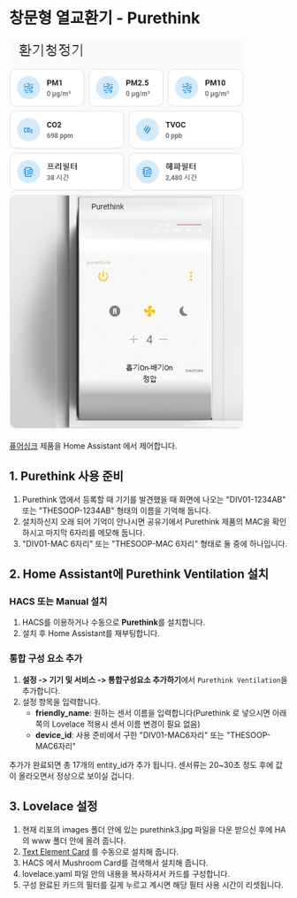 # 창문형 열교환기 - Purethink

![Tmap Address Logo](images/logo.png)

[퓨어싱크](https://purethink.co.kr/) 제품을 Home Assistant 에서 제어합니다.

## 1. Purethink 사용 준비

1. Purethink 앱에서 등록할 때 기기를 발견했을 때 화면에 나오는 "DIV01-1234AB" 또는 "THESOOP-1234AB" 형태의 이름을 기억해 둡니다.
2. 설치하신지 오래 되어 기억이 안나시면 공유기에서 Purethink 제품의 MAC을 확인하시고 마지막 6자리를 메모해 둡니다.
3. "DIV01-MAC 6자리" 또는 "THESOOP-MAC 6자리" 형태로 둘 중에 하나입니다.

## 2. Home Assistant에 Purethink Ventilation 설치

### HACS 또는 Manual 설치

1. HACS를 이용하거나 수동으로 **Purethink**를 설치합니다.
2. 설치 후 Home Assistant를 재부팅합니다.

### 통합 구성 요소 추가

1. **설정 -> 기기 및 서비스 -> 통합구성요소 추가하기**에서 `Purethink Ventilation`을 추가합니다.
2. 설정 항목을 입력합니다.
   - **friendly_name**: 원하는 센서 이름을 입력합니다(Purethink 로 넣으시면 아래쪽의 Lovelace 적용시 센서 이름 변경이 필요 없음)
   - **device_id**: 사용 준비에서 구한 "DIV01-MAC6자리" 또는 "THESOOP-MAC6자리"

추가가 완료되면 총 17개의 entity_id가 추가 됩니다.
센서류는 20~30초 정도 후에 값이 올라오면서 정상으로 보이실 겁니다.

## 3. Lovelace 설정
1. 현재 리포의 images 폴더 안에 있는 purethink3.jpg 파일을 다운 받으신 후에 HA의 www 폴더 안에 올려 줍니다.
2. [Text Element Card](https://github.com/custom-cards/text-element) 를 수동으로 설치해 줍니다.
3. HACS 에서 Mushroom Card를 검색해서 설치해 줍니다.
4. lovelace.yaml 파일 안의 내용을 복사하셔서 카드를 구성합니다.
5. 구성 완료된 카드의 필터를 길게 누르고 계시면 해당 필터 사용 시간이 리셋됩니다.
